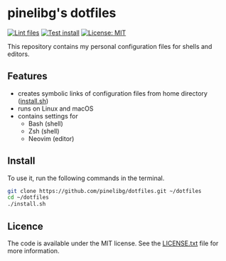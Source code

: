 # pinelibg's dotfiles

[![Lint files](https://github.com/pinelibg/dotfiles/actions/workflows/lint.yml/badge.svg?branch=master&event=push)](https://github.com/pinelibg/dotfiles/actions/workflows/lint.yml?query=event%3Apush+branch%3Amaster)
[![Test install](https://github.com/pinelibg/dotfiles/actions/workflows/test.yml/badge.svg?branch=master&event=push)](https://github.com/pinelibg/dotfiles/actions/workflows/test.yml?query=event%3Apush+branch%3Amaster)
[![License: MIT](https://img.shields.io/badge/License-MIT-blue.svg)](https://opensource.org/licenses/MIT)

This repository contains my personal configuration files for shells and editors.

## Features

- creates symbolic links of configuration files from home directory ([install.sh](install.sh))
- runs on Linux and macOS
- contains settings for
  - Bash (shell)
  - Zsh (shell)
  - Neovim (editor)

## Install

To use it, run the following commands in the terminal.

```sh
git clone https://github.com/pinelibg/dotfiles.git ~/dotfiles
cd ~/dotfiles
./install.sh
```

## Licence

The code is available under the MIT license.
See the [LICENSE.txt](LICENSE.txt) file for more information.
